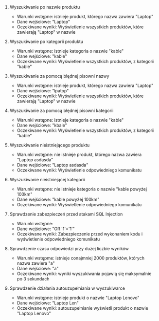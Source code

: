 1. Wyszukiwanie po nazwie produktu
   - Warunki wstępne: istnieje produkt, którego nazwa zawiera "Laptop"
   - Dane wejściowe: "Laptop"
   - Oczekiwane wyniki: Wyświetlenie wszystkich produktów, które zawierają "Laptop" w nazwie

2. Wyszukiwanie po kategorii produktu
   - Warunki wstępne: istnieje kategoria o nazwie "kable"
   - Dane wejściowe: "kable"
   - Oczekiwane wyniki: Wyświetlenie wszystkich produktów, z kategorii "kable"
     
3. Wyszukiwanie za pomocą błędnej pisowni nazwy
   - Warunki wstępne: istnieje produkt, którego nazwa zawiera "Laptop"
   - Dane wejściowe: "lpatop"
   - Oczekiwane wyniki: Wyświetlenie wszystkich produktów, które zawierają "Laptop" w nazwie
     
4. Wyszukiwanie za pomocą błędnej pisowni kategorii
   - Warunki wstępne: istnieje kategoria o nazwie "kable"
   - Dane wejściowe: "kbale"
   - Oczekiwane wyniki: Wyświetlenie wszystkich produktów, z kategorii "kable"
     
5. Wyszukiwanie nieistniejącego produktu
   - Warunki wstępne: nie istnieje produkt, którego nazwa zawiera "Laptop asdasda"
   - Dane wejściowe: "Laptop asdasda"
   - Oczekiwane wyniki: Wyświetlenie odpowiedniego komunikatu
     
6. Wyszukiwanie nieistniejącej kategorii
   - Warunki wstępne: nie istnieje kategoria o nazwie "kable powyżej 100km"
   - Dane wejściowe: "kable powyżej 100km"
   - Oczekiwane wyniki: Wyświetlenie odpowiedniego komunikatu

7. Sprawdzenie zabezpieczeń przed atakami SQL Injection
   - Warunki wstępne:
   - Dane wejściowe: "OR '1'='1'"
   - Oczekiwane wyniki: Zabezpieczenie przed wykonaniem kodu i wyświetlenie odpowiedniego komunikatu
  
8. Sprawdzenie czasu odpowiedzi przy dużej liczbie wyników
   - Warunki wstępme: istnieje conajmniej 2000 produktów, których nazwa zawiera "a"
   - Dane wejściowe: "a"
   - Oczekiwane wyniki: wyniki wyszukiwania pojawią się maksymalnie po 3 sekundach
  
9. Sprawdzenie działania autouzupełniania w wyszukiwarce
   - Warunki wstępne: istnieje produkt o nazwie "Laptop Lenovo"
   - Dane wejściowe: "Laptop Len"
   - Oczekiwane wyniki: autouzupełnianie wyświetli produkt o nazwie "Laptop Lenovo"
   
